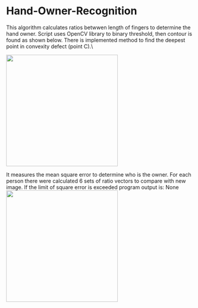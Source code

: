 # Hand-Owner-Recognition

This algorithm calculates ratios betwwen length of fingers to determine the hand owner. Script uses OpenCV library to binary threshold, then contour is found as shown below. There is implemented method to find the deepest point in convexity defect (point C).\

<img src="https://i.imgur.com/5L8QLnt.jpg" width="300">

It measures the mean square error to determine who is the owner. For each person there were calculated 6 sets of ratio vectors to compare with new image. If the limit of square error is exceeded program output is: None
<img src="https://i.imgur.com/DLqhbSc.jpg" width="300">
